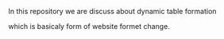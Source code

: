 In this repository  we are discuss about dynamic table formation

which is basicaly form of website formet change.
